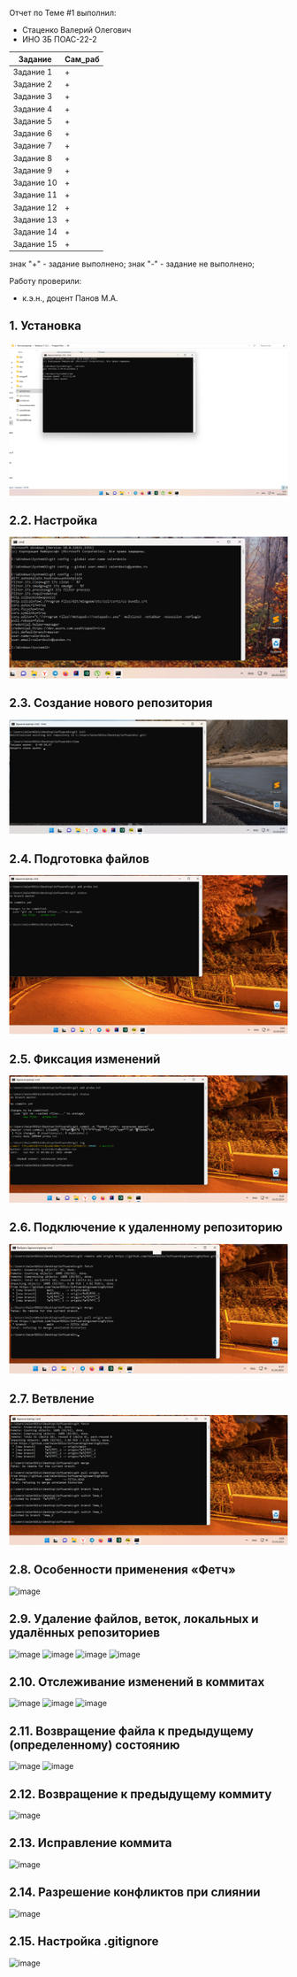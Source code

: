Отчет по Теме #1 выполнил:
- Стаценко Валерий Олегович
- ИНО ЗБ ПОАС-22-2

| Задание | Сам_раб |
| ------ | ------ |
| Задание 1 | + |
| Задание 2 | + |
| Задание 3 | + |
| Задание 4 | + |
| Задание 5 | + |
| Задание 6 | + |
| Задание 7 | + |
| Задание 8 | + |
| Задание 9 | + |
| Задание 10 | + |
| Задание 11 | + |
| Задание 12 | + |
| Задание 13 | + |
| Задание 14 | + |
| Задание 15 | + |

знак "+" - задание выполнено; знак "-" - задание не выполнено;

Работу проверили:
- к.э.н., доцент Панов М.А.
 
## 1. Установка
![image](pic/1Install.png)

## 2.2. Настройка
![image](pic/2.2Set.png)

## 2.3. Создание нового репозитория
![image](pic/2.3Create.png)

## 2.4. Подготовка файлов
![image](pic/2.4Add.png)

## 2.5. Фиксация изменений
![image](pic/2.5.Fix.png)

## 2.6. Подключение к удаленному репозиторию
![image](pic/2.6Connect.png)

## 2.7. Ветвление
![image](pic/2.7Branch.png)

## 2.8. Особенности применения «Фетч»
![image]()

## 2.9. Удаление файлов, веток, локальных и удалённых репозиториев
![image]()
![image]()
![image]()
![image]()

## 2.10. Отслеживание изменений в коммитах
![image]()
![image]()
![image]()
## 2.11. Возвращение файла к предыдущему (определенному) состоянию
![image]()
![image]()

## 2.12. Возвращение к предыдущему коммиту
![image]()

## 2.13. Исправление коммита
![image]()

## 2.14. Разрешение конфликтов при слиянии
![image]()

## 2.15. Настройка .gitignore
![image]()
